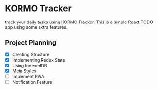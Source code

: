 # KORMO Tracker

track your daily tasks using KORMO Tracker.
This is a simple React TODO app using some extra features.

## Project Planning

- [x] Creating Structure
- [x] Implementing Redux State
- [x] Using IndexedDB
- [x] Meta Styles
- [ ] Implement PWA
- [ ] Notification Feature
